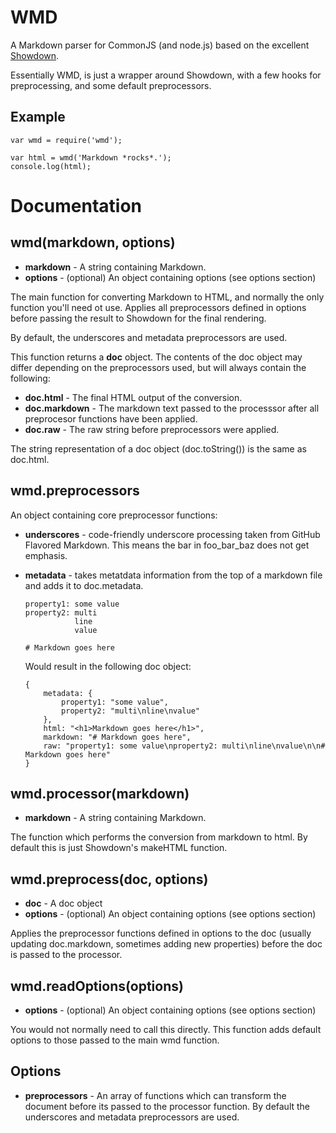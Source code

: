 # WMD

A Markdown parser for CommonJS (and node.js) based on the excellent
[Showdown](http://attacklab.net/showdown/).

Essentially WMD, is just a wrapper around Showdown, with a few hooks for
preprocessing, and some default preprocessors.


## Example

    var wmd = require('wmd');

    var html = wmd('Markdown *rocks*.');
    console.log(html);


# Documentation


## wmd(markdown, options)

* __markdown__ - A string containing Markdown.
* __options__ - (optional) An object containing options (see options section)

The main function for converting Markdown to HTML, and normally the only
function you'll need ot use. Applies all preprocessors defined in options
before passing the result to Showdown for the final rendering.

By default, the underscores and metadata preprocessors are used.

This function returns a __doc__ object. The contents of the doc object may
differ depending on the preprocessors used, but will always contain the
following:

* __doc.html__ - The final HTML output of the conversion.
* __doc.markdown__ - The markdown text passed to the processsor after all
  preprocesor functions have been applied.
* __doc.raw__ - The raw string before preprocessors were applied.

The string representation of a doc object (doc.toString()) is the same as
doc.html.


## wmd.preprocessors

An object containing core preprocessor functions:

* __underscores__ - code-friendly underscore processing taken from GitHub
  Flavored Markdown. This means the bar in foo\_bar\_baz does not get emphasis.
* __metadata__ - takes metatdata information from the top of a markdown file
  and adds it to doc.metadata.

      property1: some value
      property2: multi
                 line
                 value

      # Markdown goes here

  Would result in the following doc object:

      {
          metadata: {
              property1: "some value",
              property2: "multi\nline\nvalue"
          },
          html: "<h1>Markdown goes here</h1>",
          markdown: "# Markdown goes here",
          raw: "property1: some value\nproperty2: multi\nline\nvalue\n\n# Markdown goes here"
      }


## wmd.processor(markdown)

* __markdown__ - A string containing Markdown.

The function which performs the conversion from markdown to html. By default
this is just Showdown's makeHTML function.


## wmd.preprocess(doc, options)

* __doc__ - A doc object
* __options__ - (optional) An object containing options (see options section)

Applies the preprocessor functions defined in options to the doc (usually
updating doc.markdown, sometimes adding new properties) before the doc is
passed to the processor.


## wmd.readOptions(options)

* __options__ - (optional) An object containing options (see options section)

You would not normally need to call this directly. This function adds default
options to those passed to the main wmd function.


## Options

* __preprocessors__ - An array of functions which can transform the document
  before its passed to the processor function. By default the underscores and
  metadata preprocessors are used.
